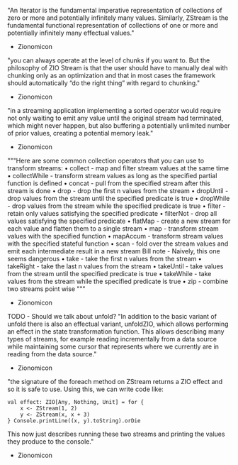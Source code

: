 "An Iterator is the fundamental imperative representation of collections of zero or more and potentially infinitely many values. 
Similarly, ZStream is the fundamental functional representation of collections of one or more and potentially infinitely many effectual values."
- Zionomicon

"you can always operate at the level of chunks if you want to. 
But the philosophy of ZIO Stream is that the user should have to manually deal with chunking only as an optimization and 
that in most cases the framework should automatically “do the right thing” with regard to chunking."
- Zionomicon

"in a streaming application implementing a sorted operator would require not only waiting to emit any value until the original stream had terminated, 
which might never happen, but also buffering a potentially unlimited number of prior values, creating a potential memory leak."
- Zionomicon

"""Here are some common collection operators that you can use to transform streams:
    • collect - map and filter stream values at the same time
    • collectWhile - transform stream values as long as the specified partial function is defined
    • concat - pull from the specified stream after this stream is done
    • drop - drop the first n values from the stream
    • dropUntil - drop values from the stream until the specified predicate is true
    • dropWhile - drop values from the stream while the specified predicate is true
    • filter - retain only values satisfying the specified predicate
    • filterNot - drop all values satisfying the specified predicate
    • flatMap - create a new stream for each value and flatten them to a single stream
    • map - transform stream values with the specified function
    • mapAccum - transform stream values with the specified stateful function 
    • scan - fold over the stream values and emit each intermediate result in a new stream
        Bill note - Naively, this one seems dangerous
    • take - take the first n values from the stream
    • takeRight - take the last n values from the stream
    • takeUntil - take values from the stream until the specified predicate is true
    • takeWhile - take values from the stream while the specified predicate is true
    • zip - combine two streams point wise
"""
- Zionomicon

TODO - Should we talk about unfold?
"In addition to the basic variant of unfold there is also an effectual variant, unfoldZIO, 
which allows performing an effect in the state transformation function. 
This allows describing many types of streams, for example reading incrementally from a data source 
while maintaining some cursor that represents where we currently are in reading from the data source."
- Zionomicon

"the signature of the foreach method on ZStream returns a ZIO effect and so it is safe to use. Using this, we can write code like:

    val effect: ZIO[Any, Nothing, Unit] = for {
        x <- ZStream(1, 2)
        y <- ZStream(x, x + 3)
    } Console.printLine((x, y).toString).orDie
This now just describes running these two streams and printing the values they produce to the console."
- Zionomicon
